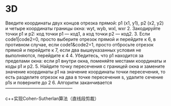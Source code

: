# 3D
Введите координаты двух концов отрезка прямой: p1 (x1, y1), p2 (x2, y2) и четыре координаты границы окна: wyt, wyb, wxl, wxr
2. Закодируйте точки p1 и p2: код точки p1 — код1, а код точки p2 — код2.
3. Если code1|code2=0, просто выберите отрезок прямой и перейдите к 6, в противном случае, если code1&code2=1, просто отбросьте отрезок прямой и перейдите к 7, если два вышеуказанных условия не выполняются, перейдите к 4
4. Убедитесь, что p1 находится за пределами окна: если p1 внутри окна, поменяйте местами координаты и коды p1 и p2.
5. Найдите точку пересечения с границей окна и замените значение координаты p1 на значение координаты точки пересечения, то есть разделите отрезок на два в точке пересечения s, удалите сечение p1s и поверните до 2
6. Алгоритм заканчивается
———————————————


c++实现Cohen-Sutherlan算法（直线段剪裁）
